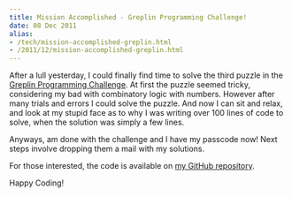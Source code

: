 ```yaml
---
title: Mission Accomplished - Greplin Programming Challenge!
date: 08 Dec 2011
alias:
- /tech/mission-accomplished-greplin.html
- /2011/12/mission-accomplished-greplin.html
---
```


After a lull yesterday, I could finally find time to solve the third puzzle in the 
<a href="http://challenge.greplin.com/">Greplin Programming Challenge</a>. At first 
the puzzle seemed tricky, considering my bad with combinatory logic with numbers. However 
after many trials and errors I could solve the puzzle. And now I can sit and relax, and 
look at my stupid face as to why I was writing over 100 lines of code to solve, when the
solution was simply a few lines.

<!-- break here -->

Anyways, am done with the challenge and I have my passcode now! Next steps involve dropping 
them a mail with my solutions.

For those interested, the code is available on <a href="https://github.com/sangupta/greplin">my GitHub repository</a>.

Happy Coding!